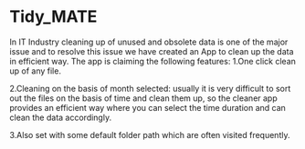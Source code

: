 # Tidy_MATE
In IT Industry cleaning up of unused and obsolete data is one of the major issue and to resolve this issue we have created an App to clean up the data in efficient way.
The app is claiming the following features:
1.One click clean up of any file.

2.Cleaning on the basis of month selected: usually it is very difficult to sort out the files on the basis of time and clean them up, so the cleaner app provides an efficient way where you can select the time duration and can clean the data accordingly.

3.Also set with some default folder path which are often visited frequently.
